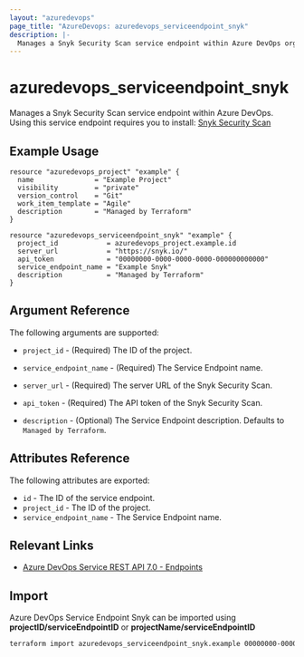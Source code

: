 ```yaml
---
layout: "azuredevops"
page_title: "AzureDevops: azuredevops_serviceendpoint_snyk"
description: |-
  Manages a Snyk Security Scan service endpoint within Azure DevOps organization.
---
```


# azuredevops_serviceendpoint_snyk

Manages a Snyk Security Scan service endpoint within Azure DevOps. Using this service endpoint requires you to install: [Snyk Security Scan](https://marketplace.visualstudio.com/items?itemName=Snyk.snyk-security-scan)

## Example Usage

```hcl
resource "azuredevops_project" "example" {
  name               = "Example Project"
  visibility         = "private"
  version_control    = "Git"
  work_item_template = "Agile"
  description        = "Managed by Terraform"
}

resource "azuredevops_serviceendpoint_snyk" "example" {
  project_id            = azuredevops_project.example.id
  server_url            = "https://snyk.io/"
  api_token             = "00000000-0000-0000-0000-000000000000"
  service_endpoint_name = "Example Snyk"
  description           = "Managed by Terraform"
}
```

## Argument Reference

The following arguments are supported:

* `project_id` - (Required) The ID of the project.

* `service_endpoint_name` - (Required) The Service Endpoint name.

* `server_url` - (Required) The server URL of the Snyk Security Scan.

* `api_token` - (Required) The API token of the Snyk Security Scan.

* `description` - (Optional) The Service Endpoint description. Defaults to `Managed by Terraform`.

## Attributes Reference

The following attributes are exported:

- `id` - The ID of the service endpoint.
- `project_id` - The ID of the project.
- `service_endpoint_name` - The Service Endpoint name.

## Relevant Links

- [Azure DevOps Service REST API 7.0 - Endpoints](https://docs.microsoft.com/en-us/rest/api/azure/devops/serviceendpoint/endpoints?view=azure-devops-rest-7.0)

## Import

Azure DevOps Service Endpoint Snyk can be imported using **projectID/serviceEndpointID** or **projectName/serviceEndpointID**

```sh
terraform import azuredevops_serviceendpoint_snyk.example 00000000-0000-0000-0000-000000000000/00000000-0000-0000-0000-000000000000
```
